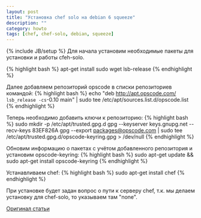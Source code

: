 ```yaml
---
layout: post
title: "Установка chef solo на debian 6 squeeze"
description: ""
category: howto
tags: [chef, chef-solo, debian, squeeze]
---
```

{% include JB/setup %}
Для начала установим необходимые пакеты для установки и работы cfeh-solo.

{% highlight bash %}
apt-get install sudo wget lsb-release
{% endhighlight %}

Далее добавляем репозиторий opscode в списки репозиториев командой:
{% highlight bash %}
echo "deb http://apt.opscode.com/ `lsb_release -cs`-0.10 main" | sudo tee /etc/apt/sources.list.d/opscode.list
{% endhighlight %}

Теперь необходимо добавить ключи к репозиторию:
{% highlight bash %}
sudo mkdir -p /etc/apt/trusted.gpg.d
gpg --keyserver keys.gnupg.net --recv-keys 83EF826A
gpg --export packages@opscode.com | sudo tee /etc/apt/trusted.gpg.d/opscode-keyring.gpg > /dev/null
{% endhighlight %}

Обновим информацию о пакетах с учётом добавленного репозитория и установим opscode-keyring:
{% highlight bash %}
sudo apt-get update && sudo apt-get install opscode-keyring
{% endhighlight %}

Устанавливаем chef:
{% highlight bash %}
sudo apt-get install chef
{% endhighlight %}

При установке будет задан вопрос о пути к серверу chef, т.к. мы делаем установку для chef-solo, то указываем там "none".

[Оригинал статьи][1]

[1]:http://wiki.opscode.com/display/chef/Installing+Chef+Client+and+Chef+Solo